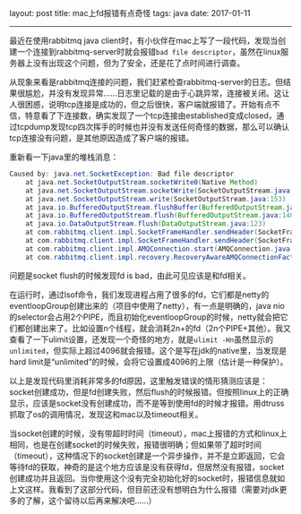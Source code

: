 layout: post
title: mac上fd报错有点奇怪
tags: java
date: 2017-01-11

---
最近在使用rabbitmq java client时，有小伙伴在mac上写了一段代码，发现当创建一个连接到rabbitmq-server时就会报错`bad file descriptor`，虽然在linux服务器上没有出现这个问题，但为了安全，还是花了点时间进行调查。
<!--more-->
从现象来看是rabbitmq连接的问题，我们赶紧检查rabbitmq-server的日志。但结果很尴尬，并没有发现异常......日志里记载的是由于心跳异常，连接被关闭。这让人很困惑，说明tcp连接是成功的，但之后很快，客户端就报错了。开始有点不信，特意看了下连接数，确实发现了一个tcp连接由established变成closed，通过tcpdump发现tcp四次挥手的时候也并没有发送任何奇怪的数据，那么可以确认tcp连接没有问题，是其他原因造成了客户端的报错。

重新看一下java里的堆栈消息：

```java
Caused by: java.net.SocketException: Bad file descriptor
    at java.net.SocketOutputStream.socketWrite0(Native Method)
    at java.net.SocketOutputStream.socketWrite(SocketOutputStream.java:109)
    at java.net.SocketOutputStream.write(SocketOutputStream.java:153)
    at java.io.BufferedOutputStream.flushBuffer(BufferedOutputStream.java:82)
    at java.io.BufferedOutputStream.flush(BufferedOutputStream.java:140)
    at java.io.DataOutputStream.flush(DataOutputStream.java:123)
    at com.rabbitmq.client.impl.SocketFrameHandler.sendHeader(SocketFrameHandler.java:129)
    at com.rabbitmq.client.impl.SocketFrameHandler.sendHeader(SocketFrameHandler.java:134)
    at com.rabbitmq.client.impl.AMQConnection.start(AMQConnection.java:277)
    at com.rabbitmq.client.impl.recovery.RecoveryAwareAMQConnectionFactory.newConnection(RecoveryAwareAMQConnectionFactory.java:37)
```

问题是socket flush的时候发现fd is bad，由此可见应该是和fd相关。

在运行时，通过lsof命令，我们发现进程占用了很多的fd，它们都是netty的eventloopGroup创建出来的（项目中使用了netty），有一点是明确的，java nio的selector会占用2个PIPE，而且初始化eventloopGroup的时候，netty就会把它们都创建出来了。比如设置n个线程，就会消耗2n+的fd（2n个PIPE+其他）。我又查看了一下ulimit设置，还发现一个奇怪的地方，就是`ulimit -Hn`虽然显示的`unlimited`，但实际上超过4096就会报错。这个是写在jdk的native里，当发现是hard limit是“unlimited”的时候，会将它设置成4096的上限（估计是一种保护）。

以上是发现代码里消耗非常多的fd原因，这里触发错误的情形猜测应该是：socket创建成功，但是fd创建失败，然后flush的时候报错。但按照linux上的正确显示，应该是socket没有创建成功，而不是等到使用fd的时候才报错。用dtruss抓取了os的调用情况，发现这和mac以及timeout相关。

当socket创建的时候，没有带超时时间（timeout），mac上报错的方式和linux上相同，也是在创建socket的时候失败，报错很明确；但如果带了超时时间（timeout），这种情况下的socket创建是一个异步操作，并不是立即返回，它会等待fd的获取，神奇的是这个地方应该是没有获得fd，但居然没有报错，socket创建成功并且返回。当你使用这个没有完全初始化好的socket时，报错信息就如上文这样。我看到了这部分代码，但目前还没有想明白为什么报错（需要对jdk更多的了解，这个留待以后再来解决吧......）
